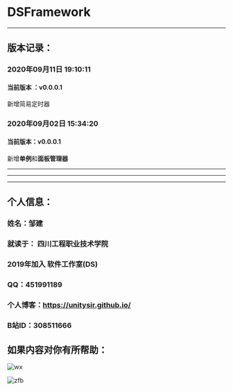 # DSFramework

---

## 版本记录：

### 2020年09月11日 19:10:11
#### 当前版本 ：v0.0.0.1
新增简易定时器


### 2020年09月02日 15:34:20
#### 当前版本：v0.0.0.1
新增**单例**和**面板管理器**

---



---

---


## 个人信息：
### 姓名：邹建
### 就读于： 四川工程职业技术学院
### 2019年加入 软件工作室(DS)
### QQ：451991189
### 个人博客：https://unitysir.github.io/
### B站ID：308511666

## 如果内容对你有所帮助：
![wx](https://pic4.zhimg.com/v2-87fbc8ee6ab3fd92f423d414d039b627_b.jpeg)

![zfb](https://pic2.zhimg.com/v2-b8ab4acf7899b2ced11287cdbd8279b5_b.jpeg)